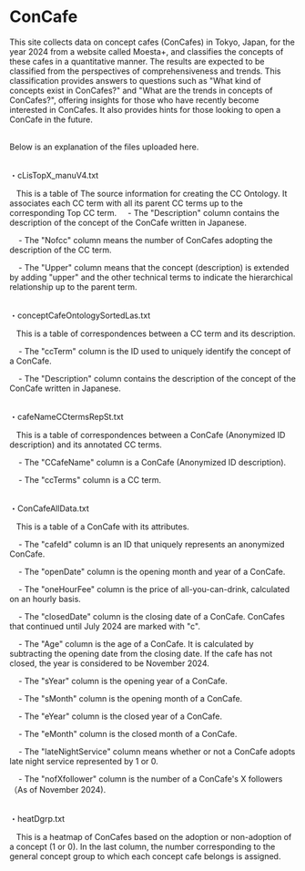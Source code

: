 # ConCafe
This site collects data on concept cafes (ConCafes) in Tokyo, Japan, for the year 2024 from a website called Moesta+, and classifies the concepts of these cafes in a quantitative manner. The results are expected to be classified from the perspectives of comprehensiveness and trends. This classification provides answers to questions such as "What kind of concepts exist in ConCafes?" and "What are the trends in concepts of ConCafes?", offering insights for those who have recently become interested in ConCafes. It also provides hints for those looking to open a ConCafe in the future.<p>
<br>
Below is an explanation of the files uploaded here.<p>
<br>
・cLisTopX_manuV4.txt<p>
&nbsp;&nbsp;&nbsp;This is a table of The source information for creating the CC Ontology. It associates each CC term with all its parent CC terms up to the corresponding Top CC term. 
&nbsp;&nbsp;&nbsp;&nbsp;- The "Description" column contains the description of the concept of the ConCafe written in Japanese.<p>
&nbsp;&nbsp;&nbsp;&nbsp;- The "Nofcc" column means the number of ConCafes adopting the description of the CC term.<p>
&nbsp;&nbsp;&nbsp;&nbsp;- The "Upper" column means that the concept (description) is extended by adding "upper" and the other technical terms to indicate the hierarchical relationship up to the parent term.<p>
<br>
・conceptCafeOntologySortedLas.txt<p>
&nbsp;&nbsp;&nbsp;This is a table of correspondences between a CC term and its description. <p>
&nbsp;&nbsp;&nbsp;&nbsp;- The "ccTerm" column is the ID used to uniquely identify the concept of a ConCafe.<p>
&nbsp;&nbsp;&nbsp;&nbsp;- The "Description" column contains the description of the concept of the ConCafe written in Japanese.<p>
<br>
・cafeNameCCtermsRepSt.txt<p>
&nbsp;&nbsp;&nbsp;This is a table of correspondences between a ConCafe (Anonymized ID description) and its annotated CC terms. <p>
&nbsp;&nbsp;&nbsp;&nbsp;- The "CCafeName" column is a ConCafe (Anonymized ID description). <p>
&nbsp;&nbsp;&nbsp;&nbsp;- The "ccTerms" column is a CC term. <p><p>
<br>
・ConCafeAllData.txt<p>
&nbsp;&nbsp;&nbsp;This is a table of a ConCafe with its attributes. <p>
&nbsp;&nbsp;&nbsp;&nbsp;- The "cafeId" column is an ID that uniquely represents an anonymized ConCafe.<p>
&nbsp;&nbsp;&nbsp;&nbsp;- The "openDate" column is the opening month and year of a ConCafe.<p>
&nbsp;&nbsp;&nbsp;&nbsp;- The "oneHourFee" column is the price of all-you-can-drink, calculated on an hourly basis.<p>
&nbsp;&nbsp;&nbsp;&nbsp;- The "closedDate" column is the closing date of a ConCafe. ConCafes that continued until July 2024 are marked with "c".<p>
&nbsp;&nbsp;&nbsp;&nbsp;- The "Age" column is the age of a ConCafe. It is calculated by subtracting the opening date from the closing date. If the cafe has not closed, the year is considered to be November 2024.<p>
&nbsp;&nbsp;&nbsp;&nbsp;- The "sYear" column is the opening year of a ConCafe.<p>
&nbsp;&nbsp;&nbsp;&nbsp;- The "sMonth" column is the opening month of a ConCafe.<p>
&nbsp;&nbsp;&nbsp;&nbsp;- The "eYear" column is the closed year of a ConCafe.<p>
&nbsp;&nbsp;&nbsp;&nbsp;- The "eMonth" column is the closed month of a ConCafe.<p>
&nbsp;&nbsp;&nbsp;&nbsp;- The "lateNightService" column means whether or not a ConCafe adopts late night service represented by 1 or 0.<p>
&nbsp;&nbsp;&nbsp;&nbsp;- The "nofXfollower" column is the number of a ConCafe's X followers（As of November 2024).<p><p>
<br>
・heatDgrp.txt<p>
&nbsp;&nbsp;&nbsp;This is a heatmap of ConCafes based on the adoption or non-adoption of a concept (1 or 0). In the last column, the number corresponding to the general concept group to which each concept cafe belongs is assigned.
<br>
